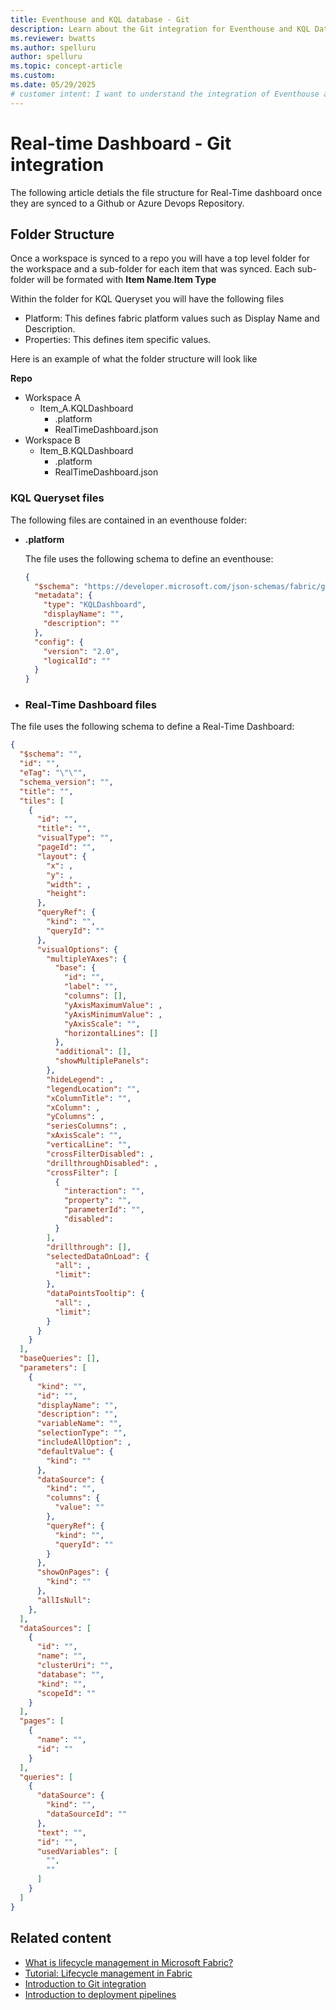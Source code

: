 ```yaml
---
title: Eventhouse and KQL database - Git
description: Learn about the Git integration for Eventhouse and KQL Database. 
ms.reviewer: bwatts
ms.author: spelluru
author: spelluru
ms.topic: concept-article
ms.custom:
ms.date: 05/29/2025
# customer intent: I want to understand the integration of Eventhouse and KQL database with Microsoft Fabric's deployment pipelines and git, and how to configure and manage them in the ALM system.
---
```


# Real-time Dashboard - Git integration

The following article detials the file structure for Real-Time dashboard once they are synced to a Github or Azure Devops Repository.


## Folder Structure
Once a workspace is synced to a repo you will have a top level folder for the workspace and a sub-folder for each item that was synced. Each sub-folder will be formated with **Item Name**.**Item Type**

Within the folder for KQL Queryset you will have the following files
- Platform: This defines fabric platform values such as Display Name and Description.
- Properties: This defines item specific values.

Here is an example of what the folder structure will look like

**Repo**
* Workspace A
  * Item_A.KQLDashboard
    * .platform
    * RealTimeDashboard.json
* Workspace B
  * Item_B.KQLDashboard
    * .platform
    * RealTimeDashboard.json



### KQL Queryset files

The following files are contained in an eventhouse folder:

- **.platform**

    The file uses the following schema to define an eventhouse:

    ```json
    {
      "$schema": "https://developer.microsoft.com/json-schemas/fabric/gitIntegration/platformProperties/2.0.0/schema.json",
      "metadata": {
        "type": "KQLDashboard",
        "displayName": "",
        "description": ""
      },
      "config": {
        "version": "2.0",
        "logicalId": ""
      }
    }
    ```

- ### Real-Time Dashboard files

The file uses the following schema to define a Real-Time Dashboard:

```json
{
  "$schema": "",
  "id": "",
  "eTag": "\"\"",
  "schema_version": "",
  "title": "",
  "tiles": [
    {
      "id": "",
      "title": "",
      "visualType": "",
      "pageId": "",
      "layout": {
        "x": ,
        "y": ,
        "width": ,
        "height":
      },
      "queryRef": {
        "kind": "",
        "queryId": ""
      },
      "visualOptions": {
        "multipleYAxes": {
          "base": {
            "id": "",
            "label": "",
            "columns": [],
            "yAxisMaximumValue": ,
            "yAxisMinimumValue": ,
            "yAxisScale": "",
            "horizontalLines": []
          },
          "additional": [],
          "showMultiplePanels":
        },
        "hideLegend": ,
        "legendLocation": "",
        "xColumnTitle": "",
        "xColumn": ,
        "yColumns": ,
        "seriesColumns": ,
        "xAxisScale": "",
        "verticalLine": "",
        "crossFilterDisabled": ,
        "drillthroughDisabled": ,
        "crossFilter": [
          {
            "interaction": "",
            "property": "",
            "parameterId": "",
            "disabled":
          }
        ],
        "drillthrough": [],
        "selectedDataOnLoad": {
          "all": ,
          "limit":
        },
        "dataPointsTooltip": {
          "all": ,
          "limit":
        }
      }
    }
  ],
  "baseQueries": [],
  "parameters": [
    {
      "kind": "",
      "id": "",
      "displayName": "",
      "description": "",
      "variableName": "",
      "selectionType": "",
      "includeAllOption": ,
      "defaultValue": {
        "kind": ""
      },
      "dataSource": {
        "kind": "",
        "columns": {
          "value": ""
        },
        "queryRef": {
          "kind": "",
          "queryId": ""
        }
      },
      "showOnPages": {
        "kind": ""
      },
      "allIsNull":
    },
  ],
  "dataSources": [
    {
      "id": "",
      "name": "",
      "clusterUri": "",
      "database": "",
      "kind": "",
      "scopeId": ""
    }
  ],
  "pages": [
    {
      "name": "",
      "id": ""
    }
  ],
  "queries": [
    {
      "dataSource": {
        "kind": "",
        "dataSourceId": ""
      },
      "text": "",
      "id": "",
      "usedVariables": [
        "",
        ""
      ]
    }
  ]
}
```

## Related content

- [What is lifecycle management in Microsoft Fabric?](../cicd/cicd-overview.md)
- [Tutorial: Lifecycle management in Fabric](../cicd/cicd-tutorial.md)
- [Introduction to Git integration](../cicd/git-integration/intro-to-git-integration.md)
- [Introduction to deployment pipelines](../cicd/deployment-pipelines/intro-to-deployment-pipelines.md)